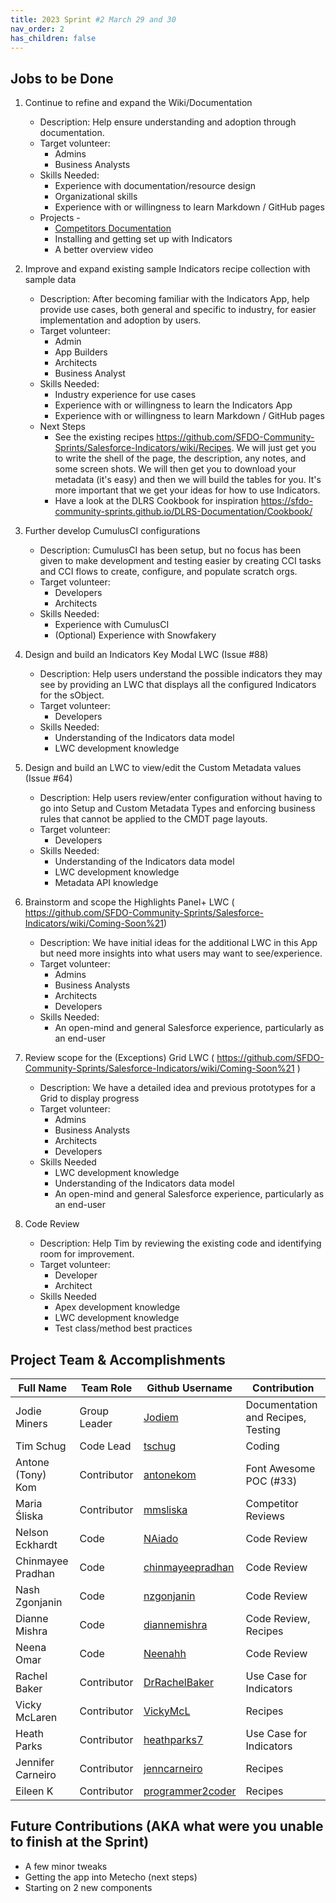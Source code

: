 ```yaml
---
title: 2023 Sprint #2 March 29 and 30
nav_order: 2
has_children: false
---
```


## Jobs to be Done
1. Continue to refine and expand the Wiki/Documentation

    * Description:  Help ensure understanding and adoption through documentation.
    * Target volunteer:
        * Admins
        * Business Analysts
    * Skills Needed:
        * Experience with documentation/resource design
        * Organizational skills
        * Experience with or willingness to learn Markdown / GitHub pages
    * Projects - 
        * [Competitors Documentation](https://www.loom.com/share/78d3bd4dc49446e391b66f25d3275e8f) 
        * Installing and getting set up with Indicators
        * A better overview video

1. Improve and expand existing sample Indicators recipe collection with sample data

    * Description:  After becoming familiar with the Indicators App, help provide use cases, both general and specific to industry, for easier implementation and adoption by users.
    * Target volunteer:
        * Admin
        * App Builders
        * Architects
        * Business Analyst
    * Skills Needed:
        * Industry experience for use cases
        * Experience with or willingness to learn the Indicators App
        * Experience with or willingness to learn Markdown / GitHub pages
    * Next Steps
        * See the existing recipes https://github.com/SFDO-Community-Sprints/Salesforce-Indicators/wiki/Recipes. We will just get you to write the shell of the page, the description, any notes, and some screen shots. We will then get you to download your metadata (it's easy) and then we will build the tables for you. It's more important that we get your ideas for how to use Indicators. 
        * Have a look at the DLRS Cookbook for inspiration https://sfdo-community-sprints.github.io/DLRS-Documentation/Cookbook/


1. Further develop CumulusCI configurations

    * Description:  CumulusCI has been setup, but no focus has been given to make development and testing easier by creating CCI tasks and CCI flows to create, configure, and populate scratch orgs.
    * Target volunteer:
        * Developers
        * Architects
    * Skills Needed:
        * Experience with CumulusCI
        * (Optional) Experience with Snowfakery

1. Design and build an Indicators Key Modal LWC (Issue #88)

    * Description:  Help users understand the possible indicators they may see by providing an LWC that displays all the configured Indicators for the sObject.
    * Target volunteer:
        * Developers
    * Skills Needed:
        * Understanding of the Indicators data model
        * LWC development knowledge

1. Design and build an LWC to view/edit the Custom Metadata values (Issue #64)

    * Description:  Help users review/enter configuration without having to go into Setup and Custom Metadata Types and enforcing business rules that cannot be applied to the CMDT page layouts.
    * Target volunteer:
        * Developers
    * Skills Needed:
        * Understanding of the Indicators data model
        * LWC development knowledge
        * Metadata API knowledge

1. Brainstorm and scope the Highlights Panel+ LWC ( https://github.com/SFDO-Community-Sprints/Salesforce-Indicators/wiki/Coming-Soon%21)

    * Description:  We have initial ideas for the additional LWC in this App but need more insights into what users may want to see/experience.
    * Target volunteer:
        * Admins
        * Business Analysts
        * Architects
        * Developers
    * Skills Needed:
        * An open-mind and general Salesforce experience, particularly as an end-user

1. Review scope for the (Exceptions) Grid LWC ( https://github.com/SFDO-Community-Sprints/Salesforce-Indicators/wiki/Coming-Soon%21 )

    * Description:  We have a detailed idea and previous prototypes for a Grid to display progress 
    * Target volunteer:
        * Admins
        * Business Analysts
        * Architects
        * Developers
    * Skills Needed
        * LWC development knowledge
        * Understanding of the Indicators data model
        * An open-mind and general Salesforce experience, particularly as an end-user

1. Code Review

    * Description:  Help Tim by reviewing the existing code and identifying room for improvement.
    * Target volunteer:
        * Developer
        * Architect
    * Skills Needed
        * Apex development knowledge
        * LWC development knowledge
        * Test class/method best practices

## Project Team & Accomplishments

Full Name            | Team Role     | Github Username                                    | Contribution
------------         | ------------- | -------------                                      |-------------   
Jodie Miners   | Group Leader  | [Jodiem](https://github.com/Jodiem)    | Documentation and Recipes, Testing
Tim Schug   | Code Lead | [tschug](https://github.com/tschug)                             | Coding
Antone (Tony) Kom | Contributor | [antonekom](https://github.com/antonekom) | Font Awesome POC (#33)
Maria Śliska | Contributor | [mmsliska](https://github.com/mmsliska) | Competitor Reviews
Nelson Eckhardt | Code | [NAiado](https://github.com/NAiado) | Code Review
Chinmayee Pradhan | Code | [chinmayeepradhan](https://github.com/chinmayeepradhan) | Code Review
Nash Zgonjanin | Code | [nzgonjanin](https://github.com/nzgonjanin) | Code Review
Dianne Mishra | Code | [diannemishra](https://github.com/diannemishra) | Code Review, Recipes 
Neena Omar | Code | [Neenahh](https://github.com/Neenahh) | Code Review
Rachel Baker | Contributor | [DrRachelBaker](https://github.com/DrRachelBaker) | Use Case for Indicators
Vicky McLaren | Contributor | [VickyMcL](https://github.com/VickyMcL) | Recipes
Heath Parks | Contributor | [heathparks7](https://github.com/heathparks7) | Use Case for Indicators
Jennifer Carneiro | Contributor | [jenncarneiro](https://github.com/jenncarneiro) | Recipes
Eileen K | Contributor | [programmer2coder](https://github.com/programmer2coder) | Recipes
  

## Future Contributions (AKA what were you unable to finish at the Sprint)

* A few minor tweaks
* Getting the app into Metecho (next steps)
* Starting on 2 new components
